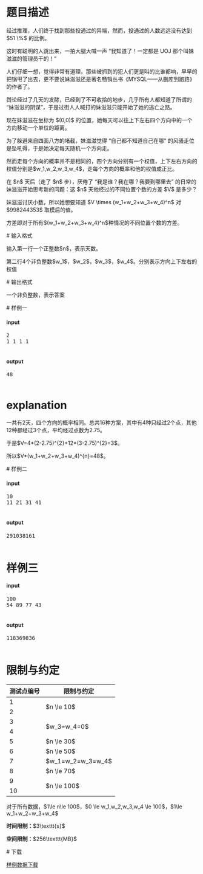 # 题目描述

<p>经过推理，人们终于找到那些投通过的异端，然而，投通过的人数远远没有达到 $51 \%$ 的比例。</p>
<p>这时有聪明的人跳出来，一拍大腿大喊一声 “我知道了！一定都是 UOJ 那个叫妹滋滋的管理员干的！”</p>
<p>人们仔细一想，觉得非常有道理，那些被抓到的犯人们更是叫的比谁都响，早早的把锅甩了出去，更不要说妹滋滋还是著名畅销丛书《MYSQL——从删库到跑路》的作者了。</p>
<p>舆论经过了几天的发酵，已经到了不可收拾的地步，几乎所有人都知道了所谓的 “妹滋滋的阴谋”，于是过街人人喊打的妹滋滋只能开始了她的逃亡之路。</p>
<p>现在妹滋滋在坐标为 $(0,0)$ 的位置，她每天可以往上下左右四个方向中的一个方向移动一个单位的距离。</p>
<p>为了躲避来自四面八方的堵截，妹滋滋觉得 “自己都不知道自己在哪” 的风骚走位是坠吼得，于是她决定每天随机一个方向走。</p>
<p>然而走每个方向的概率并不是相同的，四个方向分别有一个权值，上下左右方向的权值分别是$w_1,w_2,w_3,w_4$，走每个方向的概率和他的权值成正比。</p>
<p>在 $n$ 天后（走了 $n$ 步），厌倦了 “我是谁？我在哪？我要到哪里去” 的日常的妹滋滋开始思考新的问题：这 $n$ 天他经过的不同位置个数的方差 $V$ 是多少？</p>
<p>妹滋滋讨厌小数，所以她想要知道 $V \times (w_1+w_2+w_3+w_4)^n$ 对 $998244353$ 取模后的值。</p>
<p>方差即对于所有$(w_1+w_2+w_3+w_4)^n$种情况的不同位置个数的方差。</p>
# 输入格式


<p>输入第一行一个正整数$n$，表示天数。</p>
<p>第二行4个非负整数$w_1$，$w_2$，$w_3$，$w_4$。分别表示方向上下左右的权值</p>
# 输出格式


<p>一个非负整数，表示答案</p>
# 样例一


<h4>input</h4>
<pre>2
1 1 1 1

</pre>

<h4>output</h4>
<pre>48

</pre>

# explanation


<p>一共有2天，四个方向的概率相同。总共16种方案，其中有4种只经过2个点，其他12种都经过3个点，平均经过点数为2.75。</p>
<p>于是$V=4*(2-2.75)^{2}+12*(3-2.75)^{2}=3$。</p>
<p>所以$V*(w_1+w_2+w_3+w_4)^{n}=48$。</p>
# 样例二


<h4>input</h4>
<pre>10
11 21 31 41

</pre>

<h4>output</h4>
<pre>291038161

</pre>

# 样例三


<h4>input</h4>
<pre>100
54 89 77 43

</pre>

<h4>output</h4>
<pre>118369836

</pre>

# 限制与约定


<div class="table-responsive">
<table class="table table-bordered table-text-center table-vertical-middle"><thead><tr><th>测试点编号</th>
<th>限制与约定</th>
</tr></thead><tbody><tr><td>1</td><td rowspan="2">$n \le 10$</td></tr><tr><td>2</td></tr><tr><td>3</td><td rowspan="2">$w_3=w_4=0$</td></tr><tr><td>4</td></tr><tr><td>5</td><td>$n \le 30$</td></tr><tr><td>6</td><td>$n \le 50$</td></tr><tr><td>7</td><td>$w_1=w_2=w_3=w_4$</td></tr><tr><td>8</td><td>$n \le 70$</td></tr><tr><td>9</td><td rowspan="2">$n \le 100$</td></tr><tr><td>10</td></tr></tbody></table></div>

<p>对于所有数据，$1\le n\le 100$，$0 \le w_1,w_2,w_3,w_4 \le 100$，$1\le w_1+w_2+w_3+w_4$</p>
<p><strong>时间限制：</strong>$3\texttt{s}$</p>
<p><strong>空间限制：</strong>$256\texttt{MB}$</p>
# 下载


<p><a href="/download.php?type=problem&amp;id=211">样例数据下载</a></p>
